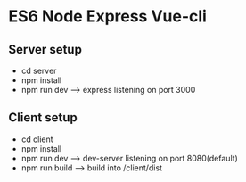 # ES6 Node Express Vue-cli

## Server setup

* cd server
* npm install
* npm run dev  --> express listening on port 3000


## Client setup

* cd client
* npm install
* npm run dev --> dev-server listening on port 8080(default)
* npm run build  --> build into /client/dist